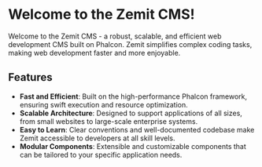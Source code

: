 # Welcome to the Zemit CMS!

Welcome to the Zemit CMS - a robust, scalable, and efficient web development CMS built on Phalcon. Zemit simplifies complex coding tasks, making web development faster and more enjoyable.

## Features

- **Fast and Efficient**: Built on the high-performance Phalcon framework, ensuring swift execution and resource optimization.
- **Scalable Architecture**: Designed to support applications of all sizes, from small websites to large-scale enterprise systems.
- **Easy to Learn**: Clear conventions and well-documented codebase make Zemit accessible to developers at all skill levels.
- **Modular Components**: Extensible and customizable components that can be tailored to your specific application needs.
